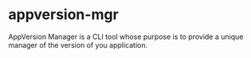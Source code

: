 # appversion-mgr

AppVersion Manager is a CLI tool whose purpose is to provide a unique manager of the version of you application.
